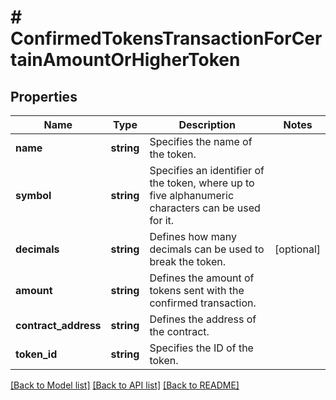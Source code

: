 # # ConfirmedTokensTransactionForCertainAmountOrHigherToken

## Properties

Name | Type | Description | Notes
------------ | ------------- | ------------- | -------------
**name** | **string** | Specifies the name of the token. |
**symbol** | **string** | Specifies an identifier of the token, where up to five alphanumeric characters can be used for it. |
**decimals** | **string** | Defines how many decimals can be used to break the token. | [optional]
**amount** | **string** | Defines the amount of tokens sent with the confirmed transaction. |
**contract_address** | **string** | Defines the address of the contract. |
**token_id** | **string** | Specifies the ID of the token. |

[[Back to Model list]](../../README.md#models) [[Back to API list]](../../README.md#endpoints) [[Back to README]](../../README.md)
